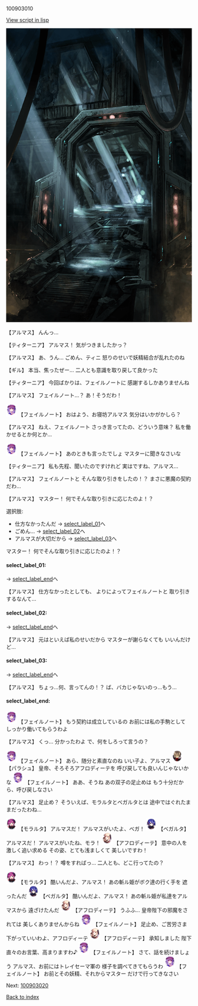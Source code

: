 100903010

[View script in lisp](../scripts/100903010.txt)

![bifrost.png](../images/backgrounds/bifrost.png)

【アルマス】
んんっ…

【ティターニア】
アルマス！
気がつきましたかっ？

【アルマス】
あ、うん…
ごめん、ティニ
怒りのせいで妖精結合が乱れたのね

【ギル】
本当、焦ったぜー…
二人とも意識を取り戻して良かった

【ティターニア】
今回ばかりは、フェイルノートに
感謝するしかありませんね

【アルマス】
フェイルノート…？
あ！そうだわ！

<img src="../images/units/3401911.png" alt="3401911.png" height="34"/>
【フェイルノート】
おはよう、お寝坊アルマス
気分はいかがかしら？

【アルマス】
ねえ、フェイルノート
さっき言ってたの、どういう意味？
私を働かせるとか何とか…

<img src="../images/units/3401911.png" alt="3401911.png" height="34"/>
【フェイルノート】
あのときも言ったでしょ
マスターに聞きなさいな

【ティターニア】
私も先程、聞いたのですけれど
実はですね、アルマス…

【アルマス】
フェイルノートと
そんな取り引きをしたの！？
まさに悪魔の契約だわ…

【アルマス】
マスター！
何でそんな取り引きに応じたのよ！？

選択肢:
- 仕方なかったんだ → [select_label_01](#select_label_01)へ
- ごめん… → [select_label_02](#select_label_02)へ
- アルマスが大切だから → [select_label_03](#select_label_03)へ


マスター！
何でそんな取り引きに応じたのよ！？

#### select_label_01:
 → [select_label_end](#select_label_end)へ

【アルマス】
仕方なかったとしても、
よりによってフェイルノートと
取り引きするなんて…

#### select_label_02:
 → [select_label_end](#select_label_end)へ

【アルマス】
元はといえば私のせいだから
マスターが謝らなくても
いいんだけど…

#### select_label_03:
 → [select_label_end](#select_label_end)へ

【アルマス】
ちょっ…何、言ってんの！？
ば、バカじゃないのっ…もう…

#### select_label_end:

<img src="../images/units/3401911.png" alt="3401911.png" height="34"/>
【フェイルノート】
もう契約は成立しているの
お前には私の手駒として
しっかり働いてもらうわよ

【アルマス】
くっ…
分かったわよ
で、何をしろって言うの？

<img src="../images/units/3401911.png" alt="3401911.png" height="34"/>
【フェイルノート】
あら、随分と素直なのね
いい子よ、アルマス

<img src="../images/units/3200411.png" alt="3200411.png" height="34"/>
【パラシュ】
皇帝、そろそろアフロディーテを
呼び戻しても良いんじゃないかな

<img src="../images/units/3401911.png" alt="3401911.png" height="34"/>
【フェイルノート】
ああ、そうね
あの双子の足止めは
もう十分だから、呼び戻しなさい

【アルマス】
足止め？
そういえば、モラルタとベガルタとは
途中ではぐれたままだったわね…

<img src="../images/units/3104011.png" alt="3104011.png" height="34"/>
【モラルタ】
アルマスだ！
アルマスがいたよ、ベガ！

<img src="../images/units/3104111.png" alt="3104111.png" height="34"/>
【ベガルタ】
アルマスだ！
アルマスがいたね、モラ！

<img src="../images/units/3401311.png" alt="3401311.png" height="34"/>
【アフロディーテ】
意中の人を激しく追い求める
その姿、とても浅ましくて
美しいですわ！

【アルマス】
わっ！？
噂をすればっ…
二人とも、どこ行ってたの？

<img src="../images/units/3104011.png" alt="3104011.png" height="34"/>
【モラルタ】
酷いんだよ、アルマス！
あの斬ル姫がボク達の行く手を
遮ったんだ

<img src="../images/units/3104111.png" alt="3104111.png" height="34"/>
【ベガルタ】
酷いんだよ、アルマス！
あの斬ル姫が私達をアルマスから
遠ざけたんだ

<img src="../images/units/3401311.png" alt="3401311.png" height="34"/>
【アフロディーテ】
うふふ…
皇帝陛下の邪魔をされては
美しくありませんからね

<img src="../images/units/3401911.png" alt="3401911.png" height="34"/>
【フェイルノート】
足止め、ご苦労さま
下がっていいわよ、アフロディーテ

<img src="../images/units/3401311.png" alt="3401311.png" height="34"/>
【アフロディーテ】
承知しました
陛下直々のお言葉、高まりますわ♪

<img src="../images/units/3401911.png" alt="3401911.png" height="34"/>
【フェイルノート】
さて、話を続けましょう
アルマス、お前にはトレイセーマ軍の
様子を調べてきてもらうわ

<img src="../images/units/3401911.png" alt="3401911.png" height="34"/>
【フェイルノート】
お前とその妖精、それからマスター
だけで行ってきなさい

Next: [100903020](100903020.md)

[Back to index](index.md)
